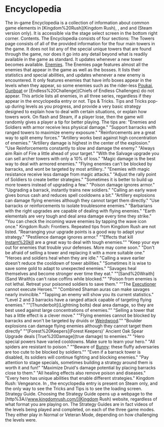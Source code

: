 # Encyclopedia

The in-game Encyclopedia is a collection of information about common game elements in [Kingdom%20Rush](Kingdom Rush), , and and (Steam version only). It is accessible via the stage select screen in the bottom right corner.
Contents.
The Encyclopedia consists of four sections:
The Towers page consists of all of the provided information for the four main towers in the game. It does not list any of the special unique towers that are found through the game, nor does it go into any detail beyond what is readily available in the game as standard. It updates whenever a new tower becomes available.
[Enemies](Enemies).
The Enemies page features almost all the enemies that appear in the game as well as the bosses. It lists their statistics and special abilities, and updates whenever a new enemy is encountered. It only features enemies that have info boxes appear in the levels when they appear, so some enemies such as the rider-less [Poukai](Poukai), [Gunboat](Gunboat) or [Endless%20Challenge](Chiefs of Endless Challenges) do not appear. This article lists all enemies, in all three series, regardless if they appear in the encyclopedia entry or not.
Tips &amp; Tricks.
Tips and Tricks pop-up during levels as you progress, and provide a very basic strategy designed to explain how to deal with certain situations, or explain how towers work. On flash and Steam, if a player lose, then the game will randomly gives a player a tip for better playing. The tips are:
 "Enemies and Soldiers with armor receive less physical damage."
 "Support barracks with ranged towers to maximize enemy exposure."
 "Reinforcements are a great way to split enemy forces."
 "Artillery works best against high concentration of enemies."
 "Artillery damage is highest in the center of the explosion."
 "Use Reinforcements constantly to slow and damage the enemy."
 "Always aim Rain of Fire a little ahead of your target."
 "With the Salvage upgrade you can sell archer towers with only a 10% of loss."
 "Magic damage is the best way to deal with armored enemies."
 "Flying enemies can't be blocked by barracks, and wont be targeted by most artillery.."
 "Enemies with magic resistance receive less damage from magic attacks."
 "Adjust the rally point of Soldiers to create better strategies."
 "Sometimes it is better to build up more towers instead of upgrading a few."
 "Poison damage ignores armor."
 "Upgrading a barrack, instantly trains new soldiers."
 "Calling an early wave gives bonus cash and reduces spell cooldowns a bit."
 "Artillery explosions can damage flying enemies although they cannot target them directly."
 "Use barracks or reinforcements to isolate troublesome enemies."
 "Barbarians with the right upgrades are capable of dealing with flying enemies."
 "Earth elementals are very tough and deal area damage every time they strike."
 "You can check the incoming wave enemies by tapping the wave icon once."
Kingdom Rush: Frontiers.
Repeated tips from Kingdom Rush are not listed.
 "Rearranging your upgrade points is a good way to adapt your strategy."
 "Pestilence damage ignores armor."
 ""Effects that kill [Instant%20kill](instantly) are a great way to deal with tough enemies.""
 "Keep your eye out for enemies that trouble your defenses. More may come soon."
 "Don't be afraid of selling a tower and replacing it with a more suitable one."
 "Heroes and soldiers heal when they are idle."
 "Calling a wave earlier doesn't reduce the cooldown of tower abilities."
 "Sometimes it is wise to save some gold to adapt to unexpected enemies."
 "Savages heal themselves and become stronger ever time they eat."
 ""[Sand%20Wraith](Sand Wraith)s can't raise coffins while blocked.""
 "Poison from enemies is not lethal. Retreat your poisoned soldiers to save them."
 ""The [Executioner](Executioner) cannot execute Heroes.""
 "Combined Shaman auras can make savages nearly invincible."
 "Tapping an enemy will show you its current statistics."
 "Level 2 and 3 barracks have a ranged attack capable of targeting flying enemies."
 ""[Thunderbolt](Lightning bolts) deal area damage, so they are best used against large concentrations of enemies.""
 "Selling a tower that has a little effect is a clever move."
 ""Flying enemies cannot be blocked by barracks and won't be targeted by druids or [Weirdwood](weirdwoods).""
 "Boulder explosions can damage flying enemies although they cannot target them directly"
 ""[Forest%20Keepers](Forest Keepers)' Ancient Oak Spear Upgrade deals [True%20Damage](true damage) to enemies.""
 "Hero special powers have varied cooldowns. Make sure to learn your hero."
 "All spiders are resistant to poison."
 ""Beware of [Bunny](bunnies): these fluffy adversaries are too cute to be blocked by soldiers.""
 "Even if a barrack tower is disabled, its soldiers will continue fighting and blocking enemies."
"Pay attention to stage specials, sometimes building a strategy around them is worth it and fun!"
 "Maximize Druid's damage potential by placing barracks close to them."
 "All healing effects also remove poison and diseases."
 "Every hero has unique abilities that enable different strategies."
Kingdom Rush: Vengeance.
In , the encyclopedia entry is present on Steam only, and the only way to see the Tricks and Tips is to see the loading screen.
Strategy Guide.
Choosing the Strategy Guide opens up a webpage to the [http%3A//www.kingdomrush.com/](Kingdom Rush) website, regardless of what format you are playing on. The Strategy Guides are in fact videos of the levels being played and completed, on each of the three game modes. They either play in Normal or Veteran Mode, depending on how challenging the levels were.